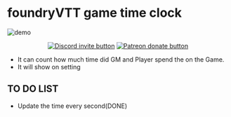# foundryVTT game time clock
![demo](https://user-images.githubusercontent.com/23254376/111742237-bc5a4e80-88c2-11eb-8b77-31aa9726ffed.png)

<p align="center">
    <a href="https://discord.gg/vx4kcm7" title="Join the discord server!"><img src="https://img.shields.io/discord/278202347165974529?logo=discord" alt="Discord invite button" /></a>
    <a href="https://patreon.com/HKTRPG" title="Donate to this project using Patreon"><img src="https://img.shields.io/badge/patreon-donate-red.svg" alt="Patreon donate button" /></a>
</p>

- It can count how much time did GM and Player spend the on the Game.
- It will show on setting
## TO DO LIST
- Update the time every second(DONE)
